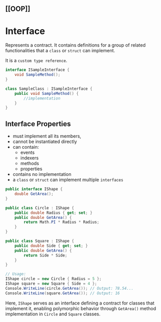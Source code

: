 [[OOP]]
---
# Interface

Represents a contract. It contains definitions for a group of related functionalities that a `class` or `struct` can implement.

It is a `custom type reference`.

```csharp
interface ISampleInterface {
	void SampleMethod();
}
```

```csharp
class SampleClass : ISampleInterface {
	public void SampleMethod() {
		//implementation
	}
}
```

## Interface Properties
- must implement all its members,
- cannot be instantiated directly
- can contain:
	- events
	- indexers
	- methods
	- properties
- contains no implementation
- a `class` or `struct` can implement multiple `interfaces`

```csharp
public interface IShape {
    double GetArea();
}

public class Circle : IShape {
    public double Radius { get; set; }
    public double GetArea() {
        return Math.PI * Radius * Radius;
    }
}

public class Square : IShape {
    public double Side { get; set; }
    public double GetArea() {
        return Side * Side;
    }
}

// Usage:
IShape circle = new Circle { Radius = 5 };
IShape square = new Square { Side = 4 };
Console.WriteLine(circle.GetArea()); // Output: 78.54...
Console.WriteLine(square.GetArea()); // Output: 16

```

Here, `IShape` serves as an interface defining a contract for classes that implement it, enabling polymorphic behavior through `GetArea()` method implementation in `Circle` and `Square` classes.
